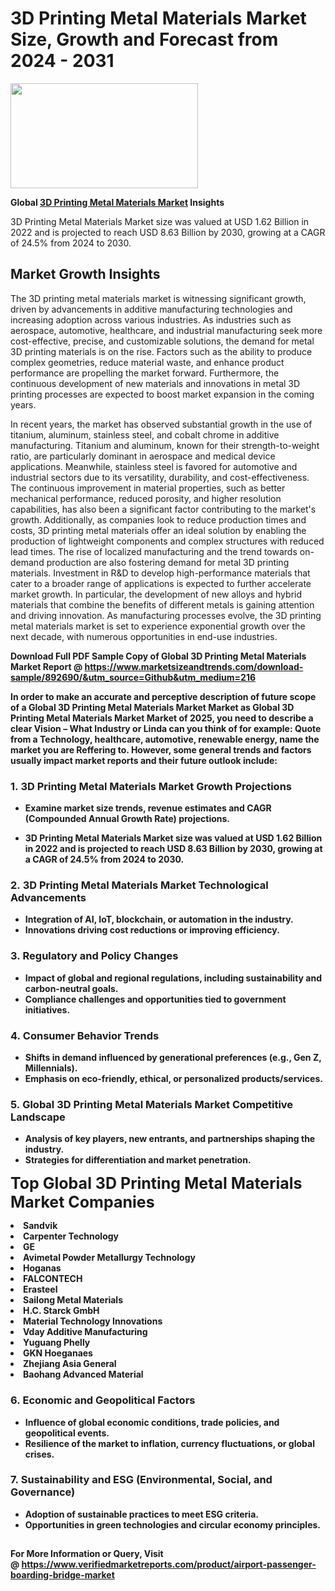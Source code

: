 <H1>3D Printing Metal Materials Market Size, Growth and Forecast from 2024 - 2031</H1><img class="aligncenter size-medium wp-image-584254" src="https://thirdeyenews.in/wp-content/uploads/2024/09/Global-Market-Research-300x168.jpeg" alt="" width="300" height="168" /><p><strong>Global&nbsp;<a href="https://www.marketsizeandtrends.com/download-sample/892690/&amp;utm_source=Github&utm_medium=216">3D Printing Metal Materials Market</a> Insights</strong></p><p>3D Printing Metal Materials Market size was valued at USD 1.62 Billion in 2022 and is projected to reach USD 8.63 Billion by 2030, growing at a CAGR of 24.5% from 2024 to 2030.</p><p><h2>Market Growth Insights</h2> <p>The 3D printing metal materials market is witnessing significant growth, driven by advancements in additive manufacturing technologies and increasing adoption across various industries. As industries such as aerospace, automotive, healthcare, and industrial manufacturing seek more cost-effective, precise, and customizable solutions, the demand for metal 3D printing materials is on the rise. Factors such as the ability to produce complex geometries, reduce material waste, and enhance product performance are propelling the market forward. Furthermore, the continuous development of new materials and innovations in metal 3D printing processes are expected to boost market expansion in the coming years.</p> <p><strong></strong></p> <p>In recent years, the market has observed substantial growth in the use of titanium, aluminum, stainless steel, and cobalt chrome in additive manufacturing. Titanium and aluminum, known for their strength-to-weight ratio, are particularly dominant in aerospace and medical device applications. Meanwhile, stainless steel is favored for automotive and industrial sectors due to its versatility, durability, and cost-effectiveness. The continuous improvement in material properties, such as better mechanical performance, reduced porosity, and higher resolution capabilities, has also been a significant factor contributing to the market's growth. Additionally, as companies look to reduce production times and costs, 3D printing metal materials offer an ideal solution by enabling the production of lightweight components and complex structures with reduced lead times. The rise of localized manufacturing and the trend towards on-demand production are also fostering demand for metal 3D printing materials. Investment in R&D to develop high-performance materials that cater to a broader range of applications is expected to further accelerate market growth. In particular, the development of new alloys and hybrid materials that combine the benefits of different metals is gaining attention and driving innovation. As manufacturing processes evolve, the 3D printing metal materials market is set to experience exponential growth over the next decade, with numerous opportunities in end-use industries. <p><strong></p><p><span class=""><strong>Download Full PDF Sample Copy of Global 3D Printing Metal Materials Market Report</strong> @ <a href="https://www.marketsizeandtrends.com/download-sample/892690/&amp;utm_source=Github&utm_medium=216" target="_blank">https://www.marketsizeandtrends.com/download-sample/892690/&amp;utm_source=Github&utm_medium=216</a></span></p><p>In order to make an accurate and perceptive description of future scope of a Global&nbsp;3D Printing Metal Materials Market Market as Global&nbsp;3D Printing Metal Materials Market Market of 2025, you need to describe a clear Vision &ndash; What Industry or Linda can you think of for example: Quote from a Technology, healthcare, automotive, renewable energy, name the market you are Reffering to. However, some general trends and factors usually impact market reports and their future outlook include:</p><h3>1.&nbsp;<strong>3D Printing Metal Materials Market Growth Projections</strong></h3><ul><li>Examine market size trends, revenue estimates and CAGR (Compounded Annual Growth Rate) projections.</li><li><p>3D Printing Metal Materials Market size was valued at USD 1.62 Billion in 2022 and is projected to reach USD 8.63 Billion by 2030, growing at a CAGR of 24.5% from 2024 to 2030.</p></li></ul><h3>2.&nbsp;<strong>3D Printing Metal Materials Market Technological Advancements</strong></h3><ul><li>Integration of AI, IoT, blockchain, or automation in the industry.</li><li>Innovations driving cost reductions or improving efficiency.</li></ul><h3>3.&nbsp;<strong>Regulatory and Policy Changes</strong></h3><ul><li>Impact of global and regional regulations, including sustainability and carbon-neutral goals.</li><li>Compliance challenges and opportunities tied to government initiatives.</li></ul><h3>4.&nbsp;<strong>Consumer Behavior Trends</strong></h3><ul><li>Shifts in demand influenced by generational preferences (e.g., Gen Z, Millennials).</li><li>Emphasis on eco-friendly, ethical, or personalized products/services.</li></ul><h3>5.&nbsp;<strong>Global 3D Printing Metal Materials Market Competitive Landscape</strong></h3><ul><li>Analysis of key players, new entrants, and partnerships shaping the industry.</li><li>Strategies for differentiation and market penetration.</li></ul><p data-pm-slice="1 1 []"><span style="color: inherit; font-family: inherit; font-size: 25px;">Top Global 3D Printing Metal Materials Market Companies</span></p><div class="" data-test-id=""><p><li>Sandvik</li><li> Carpenter Technology</li><li> GE</li><li> Avimetal Powder Metallurgy Technology</li><li> Hoganas</li><li> FALCONTECH</li><li> Erasteel</li><li> Sailong Metal Materials</li><li> H.C. Starck GmbH</li><li> Material Technology Innovations</li><li> Vday Additive Manufacturing</li><li> Yuguang Phelly</li><li> GKN Hoeganaes</li><li> Zhejiang Asia General</li><li> Baohang Advanced Material</li></p></div><h3>6.&nbsp;<strong>Economic and Geopolitical Factors</strong></h3><ul><li>Influence of global economic conditions, trade policies, and geopolitical events.</li><li>Resilience of the market to inflation, currency fluctuations, or global crises.</li></ul><h3>7.&nbsp;<strong>Sustainability and ESG (Environmental, Social, and Governance)</strong></h3><ul><li>Adoption of sustainable practices to meet ESG criteria.</li><li>Opportunities in green technologies and circular economy principles.</li></ul><h2><strong style="font-size: 14px;">For More Information or Query, Visit @&nbsp;</strong><a style="background-color: #ffffff; font-size: 14px;" href="https://www.marketsizeandtrends.com/report/3d-printing-metal-materials-market/" target="_blank">https://www.verifiedmarketreports.com/product/airport-passenger-boarding-bridge-market</a></h2>
